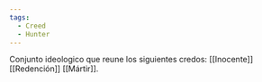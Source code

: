 ```yaml
---
tags:
  - Creed
  - Hunter
---
```

Conjunto ideologico que reune los siguientes credos:
[[Inocente]]
[[Redención]]
[[Mártir]].